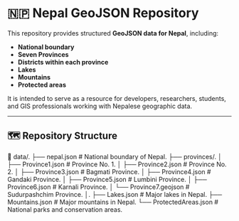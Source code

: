 # 🇳🇵 Nepal GeoJSON Repository

This repository provides structured **GeoJSON data for Nepal**, including:

- **National boundary**
- **Seven Provinces**
- **Districts within each province**
- **Lakes**
- **Mountains**
- **Protected areas**

It is intended to serve as a resource for developers, researchers, students, and GIS professionals working with Nepalese geographic data.

---

## 🗺️ Repository Structure

📁 data/.
├── nepal.json # National boundary of Nepal.
├── provinces/.
│ ├── Province1.json # Province No. 1.
│ ├── Province2.json # Province No. 2.
│ ├── Province3.json # Bagmati Province.
│ ├── Province4.json # Gandaki Province.
│ ├── Province5.json # Lumbini Province.
│ ├── Province6.json # Karnali Province.
│ └── Province7.geojson # Sudurpashchim Province.
│.
├── Lakes.json # Major lakes in Nepal.
├── Mountains.json # Major mountains in Nepal.
└── ProtectedAreas.json # National parks and conservation areas.
